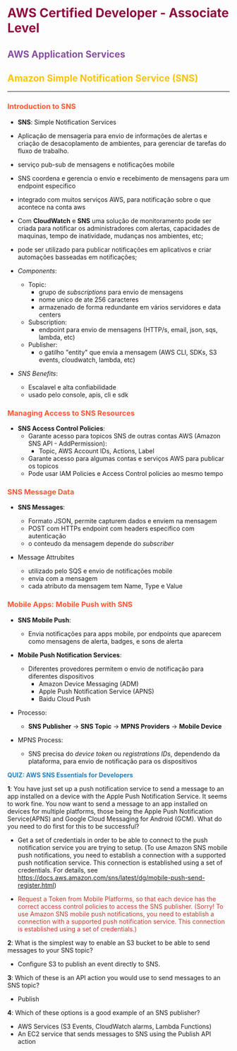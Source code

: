 # <span style="color:#900C3F">AWS Certified Developer - Associate Level</span>
## <span style="color:#884ea0 ">**AWS Application Services**</span>
## <span style="color:#FFC300 ">Amazon Simple Notification Service (SNS)</span>

---
### <span style="color: #ff5733 ">Introduction to SNS</span>

* **SNS**: Simple Notification Services
* Aplicação de mensageria para envio de informações de alertas e criação de desacoplamento de ambientes, para gerenciar de tarefas do fluxo de trabalho.
* serviço pub-sub de mensagens e notificações mobile
* SNS coordena e gerencia o envio e recebimento de mensagens para um endpoint especifico
* integrado com muitos serviços AWS, para notificação sobre o que acontece na conta aws
* Com **CloudWatch** e **SNS** uma solução de monitoramento pode ser criada para notificar os administradores com alertas, capacidades de maquinas, tempo de inatividade, mudanças nos ambientes, etc;
* pode ser utilizado para publicar notificações em aplicativos e criar automações basseadas em notificações;

* *Components*:
    * Topic:
        * grupo de *subscriptions* para envio de mensagens
        * nome unico de ate 256 caracteres
        * armazenado de forma redundante em vários servidores e data centers
    * Subscription:
        * endpoint para envio de mensagens (HTTP/s, email, json, sqs, lambda, etc)
    * Publisher:
        * o gatilho "entity" que envia a mensagem (AWS CLI, SDKs, S3 events, cloudwatch, lambda, etc)

* *SNS Benefits*:
    * Escalavel e alta confiabilidade
    * usado pelo console, apis, cli e sdk

### <span style="color: #ff5733 ">Managing Access to SNS Resources</span>

* **SNS Access Control Policies**:
    * Garante acesso para topicos SNS de outras contas AWS (Amazon SNS API - AddPermission):
        * Topic, AWS Account IDs, Actions, Label
    * Garante acesso para algumas contas e serviços AWS para publicar os topicos
    * Pode usar IAM Policies e Access Control policies ao mesmo tempo

### <span style="color: #ff5733 ">SNS Message Data</span>

* **SNS Messages**:
    * Formato JSON, permite capturem dados e enviem na mensagem
    * POST com HTTPs endpoint com headers especifico com autenticação
    * o conteudo da mensagem depende do *subscriber*

* Message Attrubites
    * utilizado pelo SQS e envio de notificações mobile
    * envia com a mensagem
    * cada atributo da mensagem tem Name, Type e Value

### <span style="color: #ff5733 ">Mobile Apps: Mobile Push with SNS</span>

* **SNS Mobile Push**:
    * Envia notificações para apps mobile, por endpoints que aparecem como mensagens de alerta, badges, e sons de alerta

* **Mobile Push Notification Services**:
    * Diferentes provedores permitem o envio de notificação para diferentes dispositivos
        * Amazon Device Messaging (ADM)
        * Apple Push Notification Service (APNS)
        * Baidu Cloud Push

* Processo:
    * **SNS Publisher** -> **SNS Topic** -> **MPNS Providers** -> **Mobile Device**

* MPNS Process:
    * SNS precisa do *device token* ou *registrations IDs*, dependendo da plataforma, para envio de notificação para os dispositivos

<span style="color: #2980b9 ">**QUIZ: AWS SNS Essentials for Developers**</span>

**1**: You have just set up a push notification service to send a message to an app installed on a device with the Apple Push Notification Service. It seems to work fine. You now want to send a message to an app installed on devices for multiple platforms, those being the Apple Push Notification Service(APNS) and Google Cloud Messaging for Android (GCM). What do you need to do first for this to be successful?

* Get a set of credentials in order to be able to connect to the push notification service you are trying to setup. (To use Amazon SNS mobile push notifications, you need to establish a connection with a supported push notification service. This connection is established using a set of credentials. For details, see https://docs.aws.amazon.com/sns/latest/dg/mobile-push-send-register.html)

* <span style="color:  #c0392b  ">Request a Token from Mobile Platforms, so that each device has the correct access control policies to access the SNS publisher. (Sorry! To use Amazon SNS mobile push notifications, you need to establish a connection with a supported push notification service. This connection is established using a set of credentials.)</span>

**2**: What is the simplest way to enable an S3 bucket to be able to send messages to your SNS topic?

* Configure S3 to publish an event directly to SNS.

**3**: Which of these is an API action you would use to send messages to an SNS topic?

* Publish

**4**: Which of these options is a good example of an SNS publisher?

* AWS Services (S3 Events, CloudWatch alarms, Lambda Functions)
* An EC2 service that sends messages to SNS using the Publish API action
